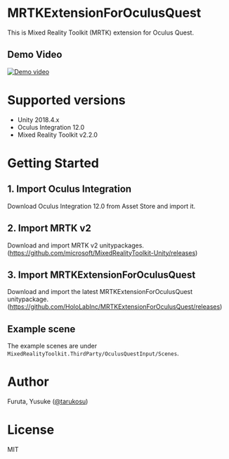 # MRTKExtensionForOculusQuest
This is Mixed Reality Toolkit (MRTK) extension for Oculus Quest.

## Demo Video
[![Demo video](http://img.youtube.com/vi/iefcfgxgOA8/0.jpg)](http://www.youtube.com/watch?v=iefcfgxgOA8)

# Supported versions
- Unity 2018.4.x
- Oculus Integration 12.0
- Mixed Reality Toolkit v2.2.0

# Getting Started
## 1. Import Oculus Integration
Download Oculus Integration 12.0 from Asset Store and import it.

## 2. Import MRTK v2
Download and import MRTK v2 unitypackages.  
(https://github.com/microsoft/MixedRealityToolkit-Unity/releases)

## 3. Import MRTKExtensionForOculusQuest
Download and import the latest MRTKExtensionForOculusQuest unitypackage.  
(https://github.com/HoloLabInc/MRTKExtensionForOculusQuest/releases)

## Example scene
The example scenes are under `MixedRealityToolkit.ThirdParty/OculusQuestInput/Scenes`.

# Author
Furuta, Yusuke ([@tarukosu](https://twitter.com/tarukosu))

# License
MIT
